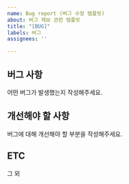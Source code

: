 ```yaml
---
name: Bug report (버그 수정 템플릿)
about: 버그 제보 관련 템플릿
title: "[BUG]"
labels: 버그
assignees: ''

---
```


## 버그 사항

어떤 버그가 발생했는지 작성해주세요.

## 개선해야 할 사항

버그에 대해 개선해야 할 부분을 작성해주세요.

## ETC

그 외
